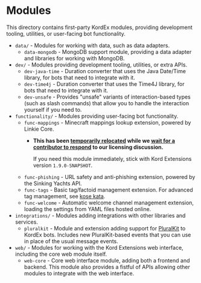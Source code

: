 # Modules

This directory contains first-party KordEx modules, providing development tooling, utilities, or user-facing bot
functionality.

- `data/` - Modules for working with data, such as data adapters.
  - `data-mongodb` - MongoDB support module, providing a data adapter and libraries for working with MongoDB.
- `dev/` - Modules providing development tooling, utilities, or extra APIs.
  - `dev-java-time` - Duration converter that uses the Java Date/Time library, for bots that need to integrate with it.
  - `dev-time4j` - Duration converter that uses the Time4J library, for bots that need to integrate with it.
  - `dev-unsafe` - Provides "unsafe" variants of interaction-based types (such as slash commands) that allow you to handle
    the interaction yourself if you need to.
- `functionality/` - Modules providing user-facing bot functionality.
  - `func-mappings` - Minecraft mappings lookup extension, powered by Linkie Core.
    - **This has been [temporarily relocated](https://github.com/Kord-Extensions/temp-mappings) while we
      [wait for a contributor to respond](https://github.com/orgs/Kord-Extensions/discussions/3#discussioncomment-10318475)
      to our licensing discussion.**

      If you need this module immediately, stick with Kord Extensions version `1.9.0-SNAPSHOT`.
  - `func-phishing` - URL safety and anti-phishing extension, powered by the Sinking Yachts API.
  - `func-tags` - Basic tag/factoid management extension. For advanced tag management, see
    [kose kata](https://github.com/mazziechai/kose-kata).
  - `func-welcome` - Automatic welcome channel management extension, loading the settings from YAML files hosted
    online.
- `integrations/` - Modules adding integrations with other libraries and services.
  - `pluralkit` - Module and extension adding support for [PluralKit](https://pluralkit.me) to KordEx bots.
    Includes new PluralKit-based events that you can use in place of the usual message events.
- `web/` - Modules for working with the Kord Extensions web interface, including the core web module itself.
  - `web-core` - Core web interface module, adding both a frontend and backend.
    This module also provides a fistful of APIs allowing other modules to integrate with the web interface.
